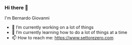 ### Hi there 👋  
I'm Bernardo Giovanni

- 🔭 I’m currently working on a lot of things
- 🌱 I’m currently learning how to do a lot of things at a time
- 📫 How to reach me: https://www.settorezero.com
